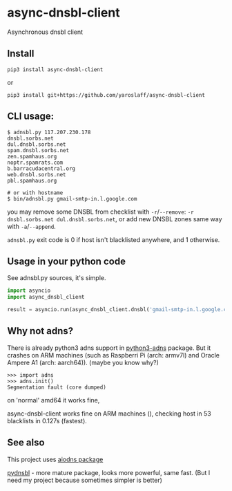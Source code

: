 # async-dnsbl-client
Asynchronous dnsbl client

## Install
~~~
pip3 install async-dnsbl-client
~~~
or
~~~
pip3 install git+https://github.com/yaroslaff/async-dnsbl-client
~~~

## CLI usage:
~~~
$ adnsbl.py 117.207.230.178 
dnsbl.sorbs.net
dul.dnsbl.sorbs.net
spam.dnsbl.sorbs.net
zen.spamhaus.org
noptr.spamrats.com
b.barracudacentral.org
web.dnsbl.sorbs.net
pbl.spamhaus.org

# or with hostname
$ bin/adnsbl.py gmail-smtp-in.l.google.com
~~~

you may remove some DNSBL from checklist with `-r`/`--remove`: `-r dnsbl.sorbs.net dul.dnsbl.sorbs.net`, or add new
DNSBL zones same way with `-a`/`--append`.

`adnsbl.py` exit code is 0 if host isn't blacklisted anywhere, and 1 otherwise.

## Usage in your python code
See adnsbl.py sources, it's simple.
~~~python
import asyncio
import async_dnsbl_client

result = asyncio.run(async_dnsbl_client.dnsbl('gmail-smtp-in.l.google.com'))

~~~

## Why not adns?
There is already python3 adns support in [python3-adns](https://github.com/trolldbois/python3-adns) package. But it crashes on ARM machines (such as Raspberri Pi (arch: armv7l) and Oracle Ampere A1 (arch: aarch64)). (maybe you know why?)

~~~python3
>>> import adns
>>> adns.init()
Segmentation fault (core dumped)
~~~

on 'normal' amd64 it works fine, 

async-dnsbl-client works fine on ARM machines (), checking host in 53 blacklists in 0.127s (fastest).

## See also

This project uses [aiodns package](https://github.com/saghul/aiodns) 

[pydnsbl](https://github.com/dmippolitov/pydnsbl) - more mature package, looks more powerful, same fast. (But I need my project because sometimes simpler is better)
